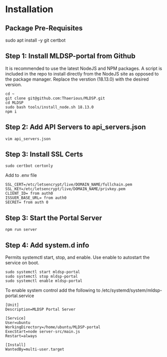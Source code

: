 # Installation

## Package Pre-Requisites

sudo apt install -y git certbot

## Step 1: Install MLDSP-portal from Github
It is recommended to use the latest NodeJS and NPM packages.  A script is included in the
repo to install directly from the NodeJS site as opposed to the package manager.  Replace
the verstion (18.13.0) with the desired version.

    cd ~
    git clone git@github.com:Thaerious/MLDSP.git
    cd MLDSP
    sudo bash tools/install_node.sh 18.13.0
    npm i

## Step 2: Add API Servers to api_servers.json

    vim api_servers.json

## Step 3: Install SSL Certs

    sudo certbot certonly

Add to .env file

    SSL_CERT=/etc/letsencrypt/live/DOMAIN_NAME/fullchain.pem
    SSL_KEY=/etc/letsencrypt/live/DOMAIN_NAME/privkey.pem
    CLIENT_ID= from auth0
    ISSUER_BASE_URL= from auth0
    SECRET= from auth 0

## Step 3: Start the Portal Server    
    npm run server

## Step 4: Add system.d info
Permits systemctl start, stop, and enable.  Use enable to autostart the service
on boot.

    sudo systemctl start mldsp-portal
    sudo systemctl stop mldsp-portal
    sudo systemctl enable mldsp-portal

To enable system control add the following to /etc/systemd/system/mldsp-portal.service

    [Unit]
    Description=MLDSP Portal Server

    [Service]
    User=ubuntu
    WorkingDirectory=/home/ubuntu/MLDSP-portal
    ExecStart=node server-src/main.js
    Restart=always

    [Install]
    WantedBy=multi-user.target

